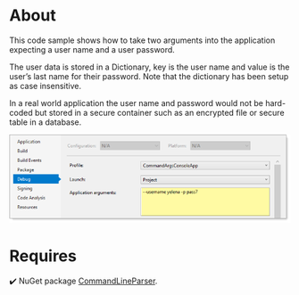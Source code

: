 ﻿# About

This code sample shows how to take two arguments into the application expecting a user name and a user password.

The user data is stored in a Dictionary, key is the user name and value is the user’s last name for their password. Note that the dictionary has been setup as case insensitive.

In a real world application the user name and password would not be hard-coded but stored in a secure container such as an encrypted file or secure table in a database.

![img](../assets/figure6.png)

# Requires

:heavy_check_mark: NuGet package [CommandLineParser](https://www.nuget.org/packages/CommandLineParser).